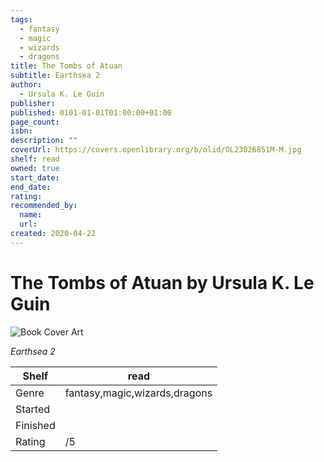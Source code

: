 ```yaml
---
tags:
  - fantasy
  - magic
  - wizards
  - dragons
title: The Tombs of Atuan
subtitle: Earthsea 2
author:
  - Ursula K. Le Guin
publisher:
published: 0101-01-01T01:00:00+01:00
page_count:
isbn:
description: ""
coverUrl: https://covers.openlibrary.org/b/olid/OL23026851M-M.jpg
shelf: read
owned: true
start_date:
end_date:
rating:
recommended_by:
  name:
  url:
created: 2020-04-22
---
```


# The Tombs of Atuan by Ursula K. Le Guin

![Book Cover Art](https://covers.openlibrary.org/b/olid/OL23026851M-M.jpg)

_Earthsea 2_

| Shelf | read |
| --- | --- |
| Genre | fantasy,magic,wizards,dragons |
| Started |  |
| Finished |  |
| Rating | /5 |

